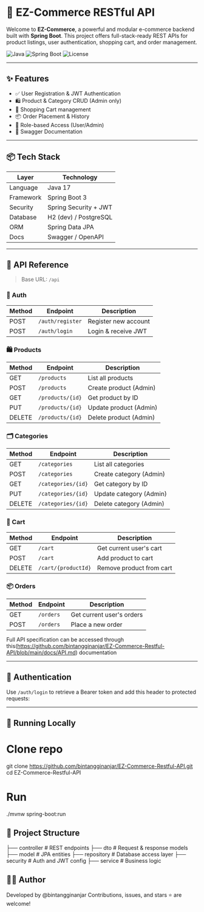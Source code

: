 # 🚀 EZ-Commerce RESTful API

Welcome to **EZ-Commerce**, a powerful and modular e-commerce backend built with **Spring Boot**. This project offers full-stack-ready REST APIs for product listings, user authentication, shopping cart, and order management.

![Java](https://img.shields.io/badge/Java-17-blue.svg)
![Spring Boot](https://img.shields.io/badge/Spring_Boot-3.0-brightgreen.svg)
![License](https://img.shields.io/github/license/bintangginanjar/EZ-Commerce-Restful-API)

---

## ✨ Features

- ✅ User Registration & JWT Authentication
- 🛍️ Product & Category CRUD (Admin only)
- 🛒 Shopping Cart management
- 📦 Order Placement & History
- 🔐 Role-based Access (User/Admin)
- 📖 Swagger Documentation

---

## 📦 Tech Stack

| Layer        | Technology                |
|--------------|---------------------------|
| Language     | Java 17                   |
| Framework    | Spring Boot 3             |
| Security     | Spring Security + JWT     |
| Database     | H2 (dev) / PostgreSQL     |
| ORM          | Spring Data JPA           |
| Docs         | Swagger / OpenAPI         |

---

## 🧭 API Reference

> Base URL: `/api`

### 🔐 Auth

| Method | Endpoint         | Description          |
|--------|------------------|----------------------|
| POST   | `/auth/register` | Register new account |
| POST   | `/auth/login`    | Login & receive JWT  |

### 🛍️ Products

| Method | Endpoint         | Description             |
|--------|------------------|-------------------------|
| GET    | `/products`      | List all products       |
| POST   | `/products`      | Create product (Admin)  |
| GET    | `/products/{id}` | Get product by ID       |
| PUT    | `/products/{id}` | Update product (Admin)  |
| DELETE | `/products/{id}` | Delete product (Admin)  |

### 🗂️ Categories

| Method | Endpoint           | Description              |
|--------|--------------------|--------------------------|
| GET    | `/categories`      | List all categories      |
| POST   | `/categories`      | Create category (Admin)  |
| GET    | `/categories/{id}` | Get category by ID       |
| PUT    | `/categories/{id}` | Update category (Admin)  |
| DELETE | `/categories/{id}` | Delete category (Admin)  |

### 🛒 Cart

| Method | Endpoint              | Description            |
|--------|-----------------------|------------------------|
| GET    | `/cart`               | Get current user's cart |
| POST   | `/cart`               | Add product to cart     |
| DELETE | `/cart/{productId}`   | Remove product from cart|

### 📦 Orders

| Method | Endpoint   | Description               |
|--------|------------|---------------------------|
| GET    | `/orders`  | Get current user's orders |
| POST   | `/orders`  | Place a new order         |

Full API specification can be accessed through this(https://github.com/bintangginanjar/EZ-Commerce-Restful-API/blob/main/docs/API.md) documentation

---

## 🔐 Authentication

Use `/auth/login` to retrieve a Bearer token and add this header to protected requests:


---

## 🧪 Running Locally

# Clone repo
git clone https://github.com/bintangginanjar/EZ-Commerce-Restful-API.git
cd EZ-Commerce-Restful-API

# Run
./mvnw spring-boot:run

## 📁 Project Structure

├── controller       # REST endpoints
├── dto              # Request & response models
├── model            # JPA entities
├── repository       # Database access layer
├── security         # Auth and JWT config
├── service          # Business logic

## 🙋‍♂️ Author

Developed by @bintangginanjar
Contributions, issues, and stars ⭐ are welcome!
